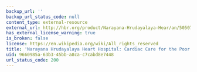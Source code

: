 ```yaml
---
backup_url: ''
backup_url_status_code: null
content_type: external-resource
external_url: http://hbr.org/product/Narayana-Hrudayalaya-Hear/an/505078-PDF-ENG
has_external_license_warning: true
is_broken: false
license: https://en.wikipedia.org/wiki/All_rights_reserved
title: 'Narayana Hrudayalaya Heart Hospital: Cardiac Care for the Poor (A)'
uid: 9660985a-63b3-45bb-a8ca-c7cabd8e7448
url_status_code: 200
---
```

